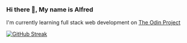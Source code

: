 ### Hi there 👋, My name is Alfred
I'm currently learning full stack web development
on [The Odin Project](https://www.theodinproject.com/)


[![GitHub Streak](https://streak-stats.demolab.com/?user=DenverCoder1)](https://git.io/streak-stats)
<!--
**TonyFred-code/TonyFred-code** is a ✨ _special_ ✨ repository because its `README.md` (this file) appears on your GitHub profile.

Here are some ideas to get you started:

- 🔭 I’m currently working on 24-weeks bootcamp
- 🌱 I’m currently learning web development
- 👯 I’m looking to collaborate on the study progress of becoming a software engineer
- 
-->
